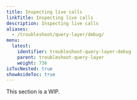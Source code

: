 ```yaml
---
title: Inspecting live calls
linkTitle: Inspecting live calls
description: Inspecting live calls
aliases:
  - /troubleshoot/query-layer/debug/
menu:
  latest:
    identifier: troubleshoot-query-layer-debug
    parent: troubleshoot-query-layer
    weight: 736
isTocNested: true
showAsideToc: true
---
```


This section is a WIP.

<!-- WIP

## Queries in progress endpoint `/rpcz` (YCQL vs YSQL)

## Statement stats endpoint

## Slow query debugging

## Tracing
-->
